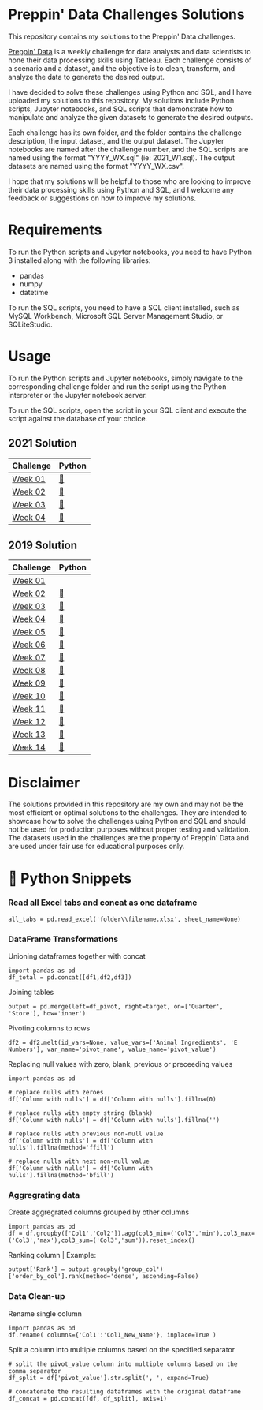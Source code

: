 # Preppin' Data Challenges Solutions

This repository contains my solutions to the Preppin' Data challenges. 

[Preppin' Data](https://preppindata.blogspot.com/p/the-challenge-index.html) is a weekly challenge for data analysts and data scientists to hone their data processing skills using Tableau. Each challenge consists of a scenario and a dataset, and the objective is to clean, transform, and analyze the data to generate the desired output.

I have decided to solve these challenges using Python and SQL, and I have uploaded my solutions to this repository. My solutions include Python scripts, Jupyter notebooks, and SQL scripts that demonstrate how to manipulate and analyze the given datasets to generate the desired outputs.

Each challenge has its own folder, and the folder contains the challenge description, the input dataset, and the output dataset. The Jupyter notebooks are named after the challenge number, and the SQL scripts are named using the format "YYYY_WX.sql" (ie: 2021_W1.sql). The output datasets are named using the format "YYYY_WX.csv".

I hope that my solutions will be helpful to those who are looking to improve their data processing skills using Python and SQL, and I welcome any feedback or suggestions on how to improve my solutions.

# Requirements
To run the Python scripts and Jupyter notebooks, you need to have Python 3 installed along with the following libraries:

- pandas
- numpy
- datetime

To run the SQL scripts, you need to have a SQL client installed, such as MySQL Workbench, Microsoft SQL Server Management Studio, or SQLiteStudio.

# Usage

To run the Python scripts and Jupyter notebooks, simply navigate to the corresponding challenge folder and run the script using the Python interpreter or the Jupyter notebook server.

To run the SQL scripts, open the script in your SQL client and execute the script against the database of your choice.

## 2021 Solution

| Challenge   | Python |
| ----------- | ----------- |
| [Week 01](https://preppindata.blogspot.com/2021/01/2021-week-1.html)      | [:snake:](https://github.com/cuonglam0105/Preppin-Python/blob/main/2021_W1/2021_W1.ipynb)  |
| [Week 02](https://preppindata.blogspot.com/2021/01/2021-week-2.html)      | [:snake:](https://github.com/cuonglam0105/Preppin-Python/blob/main/2021_W2/2021_W2.ipynb)  |
| [Week 03](https://preppindata.blogspot.com/2021/01/2021-week-3.html)      | [:snake:](https://github.com/cuonglam0105/Preppin-Python/blob/main/2021_W3/2021_W3.ipynb)  |
| [Week 04](https://preppindata.blogspot.com/2021/01/2021-week-4.html)      | [:snake:](https://github.com/cuonglam0105/Preppin-Python/blob/main/2021_W4/2021_W4.ipynb)  |

## 2019 Solution

| Challenge   | Python |
| ----------- | ----------- |
| [Week 01](https://preppindata.blogspot.com/2019/02/2019-week-1.html)      | |
| [Week 02](https://preppindata.blogspot.com/2019/02/2019-week-2.html)      | [:snake:](https://github.com/cuonglam0105/Preppin-Python/blob/main/2019_W2/2019_W2.ipynb)  |
| [Week 03](https://preppindata.blogspot.com/2019/02/2019-week-3.html)      | [:snake:](https://github.com/cuonglam0105/Preppin-Python/blob/main/2019_W2/2019_W3.ipynb)  |
| [Week 04](https://preppindata.blogspot.com/2019/03/2019-week-4.html)      | [:snake:](https://github.com/cuonglam0105/Preppin-Python/blob/main/2019_W2/2019_W4.ipynb)  |
| [Week 05](https://preppindata.blogspot.com/2019/03/2019-week-5.html)      | [:snake:](https://github.com/cuonglam0105/Preppin-Python/blob/main/2019_W2/2019_W5.ipynb)  |
| [Week 06](https://preppindata.blogspot.com/2019/03/2019-week-6.html)      | [:snake:](https://github.com/cuonglam0105/Preppin-Python/blob/main/2019_W2/2019_W6.ipynb)  |
| [Week 07](https://preppindata.blogspot.com/2019/03/2019-week-7.html)      | [:snake:](https://github.com/cuonglam0105/Preppin-Python/blob/main/2019_W2/2019_W7.ipynb)  |
| [Week 08](https://preppindata.blogspot.com/2019/04/2019-week-8.html)      | [:snake:](https://github.com/cuonglam0105/Preppin-Python/blob/main/2019_W2/2019_W8.ipynb)  |
| [Week 09](https://preppindata.blogspot.com/2019/04/2019-week-9.html)      | [:snake:](https://github.com/cuonglam0105/Preppin-Python/blob/main/2019_W2/2019_W9.ipynb)  |
| [Week 10](https://preppindata.blogspot.com/2019/04/2019-week-10.html)      | [:snake:](https://github.com/cuonglam0105/Preppin-Python/blob/main/2019_W2/2019_W10.ipynb)  |
| [Week 11](https://preppindata.blogspot.com/2019/04/2019-week-11.html)      | [:snake:](https://github.com/cuonglam0105/Preppin-Python/blob/main/2019_W2/2019_W11.ipynb)  |
| [Week 12](https://preppindata.blogspot.com/2019/05/2019-week-12.html)      | [:snake:](https://github.com/cuonglam0105/Preppin-Python/blob/main/2019_W2/2019_W12.ipynb)  |
| [Week 13](https://preppindata.blogspot.com/2019/05/2019-week-13.html)      | [:snake:](https://github.com/cuonglam0105/Preppin-Python/blob/main/2019_W2/2019_W13.ipynb)  |
| [Week 14](https://preppindata.blogspot.com/2019/05/2019-week-14.html)      | [:snake:](https://github.com/cuonglam0105/Preppin-Python/blob/main/2019_W2/2019_W14.ipynb)  |

# Disclaimer

The solutions provided in this repository are my own and may not be the most efficient or optimal solutions to the challenges. They are intended to showcase how to solve the challenges using Python and SQL and should not be used for production purposes without proper testing and validation. The datasets used in the challenges are the property of Preppin' Data and are used under fair use for educational purposes only.



# :snake: Python Snippets

### Read all Excel tabs and concat as one dataframe
```
all_tabs = pd.read_excel('folder\\filename.xlsx', sheet_name=None)
```

### DataFrame Transformations
Unioning dataframes together with concat
```
import pandas as pd
df_total = pd.concat([df1,df2,df3])
```

Joining tables
```
output = pd.merge(left=df_pivot, right=target, on=['Quarter', 'Store'], how='inner')
```

Pivoting columns to rows
```
df2 = df2.melt(id_vars=None, value_vars=['Animal Ingredients', 'E Numbers'], var_name='pivot_name', value_name='pivot_value')
```


Replacing null values with zero, blank, previous or preceeding values
```
import pandas as pd

# replace nulls with zeroes
df['Column with nulls'] = df['Column with nulls'].fillna(0)

# replace nulls with empty string (blank)
df['Column with nulls'] = df['Column with nulls'].fillna('')

# replace nulls with previous non-null value
df['Column with nulls'] = df['Column with nulls'].fillna(method='ffill')

# replace nulls with next non-null value
df['Column with nulls'] = df['Column with nulls'].fillna(method='bfill')
```

### Aggregrating data
Create aggregrated columns grouped by other columns
```
import pandas as pd
df = df.groupby(['Col1','Col2']).agg(col3_min=('Col3','min'),col3_max=('Col3','max'),col3_sum=('Col3','sum')).reset_index()
```

Ranking column | Example:
```
output['Rank'] = output.groupby('group_col')['order_by_col'].rank(method='dense', ascending=False)
```

### Data Clean-up
Rename single column
```
import pandas as pd
df.rename( columns={'Col1':'Col1_New_Name'}, inplace=True )
```

Split a column into multiple columns based on the specified separator
```
# split the pivot_value column into multiple columns based on the comma separator
df_split = df['pivot_value'].str.split(', ', expand=True)

# concatenate the resulting dataframes with the original dataframe
df_concat = pd.concat([df, df_split], axis=1)
```



